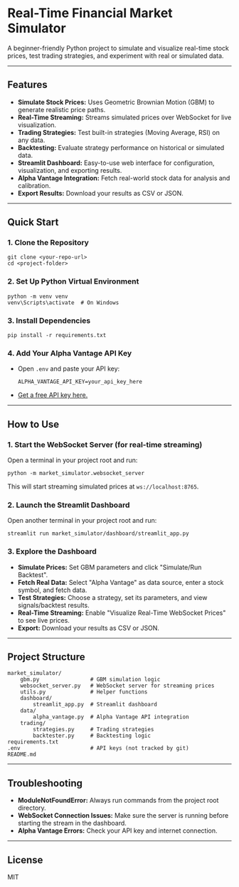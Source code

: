 # Real-Time Financial Market Simulator

A beginner-friendly Python project to simulate and visualize real-time stock prices, test trading strategies, and experiment with real or simulated data.

---

## Features
- **Simulate Stock Prices:** Uses Geometric Brownian Motion (GBM) to generate realistic price paths.
- **Real-Time Streaming:** Streams simulated prices over WebSocket for live visualization.
- **Trading Strategies:** Test built-in strategies (Moving Average, RSI) on any data.
- **Backtesting:** Evaluate strategy performance on historical or simulated data.
- **Streamlit Dashboard:** Easy-to-use web interface for configuration, visualization, and exporting results.
- **Alpha Vantage Integration:** Fetch real-world stock data for analysis and calibration.
- **Export Results:** Download your results as CSV or JSON.

---

## Quick Start

### 1. Clone the Repository
```
git clone <your-repo-url>
cd <project-folder>
```

### 2. Set Up Python Virtual Environment
```
python -m venv venv
venv\Scripts\activate  # On Windows
```

### 3. Install Dependencies
```
pip install -r requirements.txt
```

### 4. Add Your Alpha Vantage API Key
- Open `.env` and paste your API key:
  ```
  ALPHA_VANTAGE_API_KEY=your_api_key_here
  ```
- [Get a free API key here.](https://www.alphavantage.co/support/#api-key)

---

## How to Use

### 1. Start the WebSocket Server (for real-time streaming)
Open a terminal in your project root and run:
```
python -m market_simulator.websocket_server
```
This will start streaming simulated prices at `ws://localhost:8765`.

### 2. Launch the Streamlit Dashboard
Open another terminal in your project root and run:
```
streamlit run market_simulator/dashboard/streamlit_app.py
```

### 3. Explore the Dashboard
- **Simulate Prices:** Set GBM parameters and click "Simulate/Run Backtest".
- **Fetch Real Data:** Select "Alpha Vantage" as data source, enter a stock symbol, and fetch data.
- **Test Strategies:** Choose a strategy, set its parameters, and view signals/backtest results.
- **Real-Time Streaming:** Enable "Visualize Real-Time WebSocket Prices" to see live prices.
- **Export:** Download your results as CSV or JSON.

---

## Project Structure
```
market_simulator/
    gbm.py                # GBM simulation logic
    websocket_server.py   # WebSocket server for streaming prices
    utils.py              # Helper functions
    dashboard/
        streamlit_app.py  # Streamlit dashboard
    data/
        alpha_vantage.py  # Alpha Vantage API integration
    trading/
        strategies.py     # Trading strategies
        backtester.py     # Backtesting logic
requirements.txt
.env                      # API keys (not tracked by git)
README.md
```

---

## Troubleshooting
- **ModuleNotFoundError:** Always run commands from the project root directory.
- **WebSocket Connection Issues:** Make sure the server is running before starting the stream in the dashboard.
- **Alpha Vantage Errors:** Check your API key and internet connection.

---

## License
MIT
